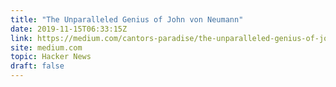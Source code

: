 ```yaml
---
title: "The Unparalleled Genius of John von Neumann"
date: 2019-11-15T06:33:15Z
link: https://medium.com/cantors-paradise/the-unparalleled-genius-of-john-von-neumann-791bb9f42a2d?utm_medium=RSS&utm_source=hune
site: medium.com
topic: Hacker News
draft: false
---
```

